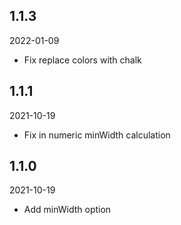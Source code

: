 ## 1.1.3
2022-01-09

- Fix replace colors with chalk

## 1.1.1
2021-10-19

- Fix in numeric minWidth calculation

## 1.1.0
2021-10-19

- Add minWidth option
